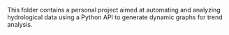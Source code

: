 This folder contains a personal project aimed at automating and analyzing hydrological data using a Python API to generate dynamic graphs for trend analysis.

